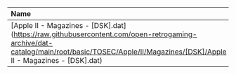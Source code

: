 |Name|Size|
|:---|---:|
|[Apple II - Magazines - [DSK].dat](https://raw.githubusercontent.com/open-retrogaming-archive/dat-catalog/main/root/basic/TOSEC/Apple/II/Magazines/[DSK]/Apple II - Magazines - [DSK].dat)|3730|
